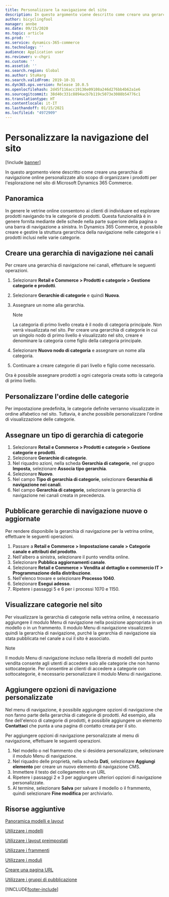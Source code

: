 ```yaml
---
title: Personalizzare la navigazione del sito
description: In questo argomento viene descritto come creare una gerarchia di navigazione online personalizzate allo scopo di organizzare i prodotti per l'esplorazione nel sito di Microsoft Dynamics 365 Commerce.
author: bicyclingfool
manager: annbe
ms.date: 09/15/2020
ms.topic: article
ms.prod: ''
ms.service: dynamics-365-commerce
ms.technology: ''
audience: Application user
ms.reviewer: v-chgri
ms.custom: ''
ms.assetid: ''
ms.search.region: Global
ms.author: StuHarg
ms.search.validFrom: 2019-10-31
ms.dyn365.ops.version: Release 10.0.5
ms.openlocfilehash: 2d45f116acc19130e09108a246d276bb4b62a1e6
ms.sourcegitcommit: 38d40c331c8894acb7b119c5073e3088b54776c1
ms.translationtype: HT
ms.contentlocale: it-IT
ms.lasthandoff: 01/15/2021
ms.locfileid: "4972909"
---
```

# <a name="customize-site-navigation"></a>Personalizzare la navigazione del sito


[!include [banner](includes/banner.md)]

In questo argomento viene descritto come creare una gerarchia di navigazione online personalizzate allo scopo di organizzare i prodotti per l'esplorazione nel sito di Microsoft Dynamics 365 Commerce.

## <a name="overview"></a>Panoramica

In genere le vetrine online consentono ai clienti di individuare ed esplorare prodotti navigando tra le categorie di prodotti. Questa funzionalità è in genere fornita mediante delle schede nella parte superiore della pagina o una barra di navigazione a sinistra. In Dynamics 365 Commerce, è possibile creare e gestire la struttura gerarchica della navigazione nelle categorie e i prodotti inclusi nelle varie categorie.

## <a name="create-a-channel-navigation-hierarchy"></a>Creare una gerarchia di navigazione nei canali

Per creare una gerarchia di navigazione nei canali, effettuare le seguenti operazioni.

1. Selezionare **Retail e Commerce \> Prodotti e categorie \> Gestione categorie e prodotti**.
1. Selezionare **Gerarchie di categorie** e quindi **Nuova**.
1. Assegnare un nome alla gerarchia.

    > [!NOTE]
    > La categoria di primo livello creata è il nodo di categoria principale. Non verrà visualizzata nel sito. Per creare una gerarchia di categorie in cui un singolo nodo di primo livello è visualizzato nel sito, creare e denominare la categoria come figlio della categoria principale.

1. Selezionare **Nuovo nodo di categoria** e assegnare un nome alla categoria.
1. Continuare a creare categorie di pari livello e figlio come necessario.

Ora è possibile assegnare prodotti a ogni categoria creata sotto la categoria di primo livello.

## <a name="customize-the-order-of-categories"></a>Personalizzare l'ordine delle categorie

Per impostazione predefinita, le categorie definite verranno visualizzate in ordine alfabetico nel sito. Tuttavia, è anche possibile personalizzare l'ordine di visualizzazione delle categorie.

## <a name="assign-a-category-hierarchy-type"></a>Assegnare un tipo di gerarchia di categorie

1. Selezionare **Retail e Commerce \> Prodotti e categorie \> Gestione categorie e prodotti**.
1. Selezionare **Gerarchie di categorie**.
1. Nel riquadro azioni, nella scheda **Gerarchia di categorie**, nel gruppo **Imposta**, selezionare **Associa tipo gerarchia**.
1. Selezionare **Nuovo**.
1. Nel campo **Tipo di gerarchia di categorie**, selezionare **Gerarchia di navigazione nei canali**.
1. Nel campo **Gerarchia di categorie**, selezionare la gerarchia di navigazione nei canali creata in precedenza.

## <a name="publish-new-or-updated-navigation-hierarchies"></a>Pubblicare gerarchie di navigazione nuove o aggiornate

Per rendere disponibile la gerarchia di navigazione per la vetrina online, effettuare le seguenti operazioni.

1. Passare a **Retail e Commerce \> Impostazione canale \> Categorie canale e attributi del prodotto**.
1. Nell'albero a sinistra, selezionare il punto vendita online.
1. Selezionare **Pubblica aggiornamenti canale**.
1. Selezionare **Retail e Commerce \> Vendita al dettaglio e commercio IT \> Programmazione della distribuzione**.
1. Nell'elenco trovare e selezionare **Processo 1040**.
1. Selezionare **Esegui adesso**.
1. Ripetere i passaggi 5 e 6 per i processi 1070 e 1150.

## <a name="show-categories-on-your-site"></a>Visualizzare categorie nel sito

Per visualizzare la gerarchia di categorie nella vetrina online, è necessario aggiungere il modulo Menu di navigazione nella posizione appropriata in un modello o in un frammento. Il modulo Menu di navigazione visualizzerà quindi la gerarchia di navigazione, purché la gerarchia di navigazione sia stata pubblicata nel canale a cui il sito è associato.

> [!NOTE]
> Il modulo Menu di navigazione incluso nella libreria di modelli del punto vendita consente agli utenti di accedere solo alle categorie che non hanno sottocategorie. Per consentire ai clienti di accedere a categorie con sottocategorie, è necessario personalizzare il modulo Menu di navigazione.

## <a name="add-custom-navigation-options"></a>Aggiungere opzioni di navigazione personalizzate

Nel menu di navigazione, è possibile aggiungere opzioni di navigazione che non fanno parte della gerarchia di categorie di prodotti. Ad esempio, alla fine dell'elenco di categorie di prodotti, è possibile aggiungere un elemento **Contattaci** che punta a una pagina di contatto creata per il sito.

Per aggiungere opzioni di navigazione personalizzate al menu di navigazione, effettuare le seguenti operazioni.

1. Nel modello o nel frammento che si desidera personalizzare, selezionare il modulo Menu di navigazione.
1. Nel riquadro delle proprietà, nella scheda **Dati**, selezionare **Aggiungi elemento** per creare un nuovo elemento di navigazione CMS.
1. Immettere il testo del collegamento e un URL
1. Ripetere i passaggi 2 e 3 per aggiungere ulteriori opzioni di navigazione personalizzate.
1. Al termine, selezionare **Salva** per salvare il modello o il frammento, quindi selezionare **Fine modifica** per archiviarlo.

## <a name="additional-resources"></a>Risorse aggiuntive

[Panoramica modelli e layout](templates-layouts-overview.md)

[Utilizzare i modelli](work-with-templates.md)

[Utilizzare i layout preimpostati](work-with-layouts.md)

[Utilizzare i frammenti](work-with-fragments.md)

[Utilizzare i moduli](work-with-modules.md)

[Creare una pagina URL](create-page-url.md)

[Utilizzare i gruppi di pubblicazione](publish-groups.md)


[!INCLUDE[footer-include](../includes/footer-banner.md)]